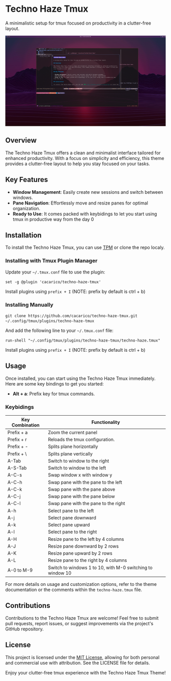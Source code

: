 # Techno Haze Tmux

A minimalistic setup for tmux focused on productivity in a clutter-free layout.

![Techno Haze Tmux](images/techno-haze-tmux.png)

## Overview

The Techno Haze Tmux offers a clean and minimalist interface tailored for enhanced productivity. With a focus on simplicity and efficiency, this theme provides a clutter-free layout to help you stay focused on your tasks.

## Key Features

- **Window Management**: Easily create new sessions and switch between windows.
- **Pane Navigation**: Effortlessly move and resize panes for optimal organization.
- **Ready to Use**: It comes packed with keybidings to let you start using tmux in productive way from the day 0

## Installation
To install the Techno Haze Tmux, you can use [TPM](https://github.com/tmux-plugins/tpm) or clone the repo localy.

### Installing with Tmux Plugin Manager


Update your `~/.tmux.conf` file to use the plugin:

```
set -g @plugin 'cacarico/techno-haze-tmux'
```

Install plugins using `prefix + I` (NOTE: prefix by default is ctrl + b)

### Installing Manually

```
git clone https://github.com/cacarico/techno-haze-tmux.git ~/.config/tmux/plugins/techno-haze-tmux
```

And add the following line to your  `~/.tmux.conf` file:

```
run-shell "~/.config/tmux/plugins/techno-haze-tmux/techno-haze.tmux"
```

Install plugins using `prefix + I` (NOTE: prefix by default is ctrl + b)

## Usage

Once installed, you can start using the Techno Haze Tmux immediately. Here are some key bindings to get you started:

- **Alt + a**: Prefix key for tmux commands.

### Keybidings

| Key Combination | Functionality                 |
|-----------------|-------------------------------|
| Prefix + a      | Zoom the current panel        |
| Prefix + r      | Reloads the tmux configuration.
| Prefix + -      | Splits plane horizontally
| Prefix + \      | Splits plane vertically
| A-Tab      | Switch to window to the right
| A-S-Tab    | Switch to window to the left                               |
| A-C-s      | Swap window x with window y                                |
| A-C-h      | Swap pane with the pane to the left                        |
| A-C-k      | Swap pane with the pane above                              |
| A-C-j      | Swap pane with the pane below                              |
| A-C-l      | Swap pane with the pane to the right                       |
| A-h        | Select pane to the left                                    |
| A-j        | Select pane downward                                       |
| A-k        | Select pane upward                                         |
| A-l        | Select pane to the right                                   |
| A-H        | Resize pane to the left by 4 columns                       |
| A-J        | Resize pane downward by 2 rows                             |
| A-K        | Resize pane upward by 2 rows                               |
| A-L        | Resize pane to the right by 4 columns                      |
| A-0 to M-9 | Switch to windows 1 to 10, with M-0 switching to window 10 |

For more details on usage and customization options, refer to the theme documentation or the comments within the `techno-haze.tmux` file.

## Contributions

Contributions to the Techno Haze Tmux are welcome! Feel free to submit pull requests, report issues, or suggest improvements via the project's GitHub repository.

## License

This project is licensed under the [MIT License](LICENSE), allowing for both personal and commercial use with attribution. See the LICENSE file for details.

Enjoy your clutter-free tmux experience with the Techno Haze Tmux Theme!
